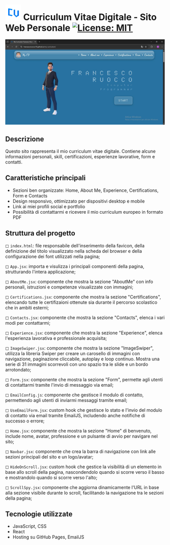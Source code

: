# <img src="./image/Logo_favicon.png" alt="logo del sito" width="50" height="50" /> Curriculum Vitae Digitale - Sito Web Personale [![License: MIT](https://img.shields.io/badge/License-MIT-blue.svg)](LICENSE)

![Anteprima della homepage](Homepage.JPG)

## Descrizione
Questo sito rappresenta il mio curriculum vitae digitale. Contiene alcune informazioni personali, skill, certificazioni, esperienze lavorative, form e contatti. 

## Caratteristiche principali
- Sezioni ben organizzate: Home, About Me, Experience, Certifications, Form e Contacts
- Design responsivo, ottimizzato per dispositivi desktop e mobile
- Link ai miei profili social e portfolio
- Possibilità di contattarmi e ricevere il mio curriculum europeo in formato PDF

## Struttura del progetto
◻ `index.html`: file responsabile dell'inserimento della favicon, della definizione del titolo visualizzato nella scheda del browser e della configurazione dei font utilizzati nella pagina;

◻ `App.jsx`: importa e visulizza i principali componenti della pagina, strutturando l'intera applicazione;

◻ `AboutMe.jsx`: componente che mostra la sezione "AboutMe" con info personali, istruzioni e competenze visualizzate con immagini;

◻ `Certifications.jsx`: componente che mostra la sezione "Certifications", elencando tutte le certifizaioni ottenute sia durante il percorso scolastico che in ambiti esterni;

◻ `Contacts.jsx`: componente che mostra la sezione "Contacts", elenca i vari modi per contattarmi;

◻ `Experience.jsx`: componente che mostra la sezione "Experience", elenca l'esperienza lavorativa e professionale acquisita;

◻ `ImageSwiper.jsx`: componente che mostra la sezione "ImageSwiper", utilizza la libreria Swiper per creare un carosello di immagini con navigazione, paginazione cliccabile, autoplay e loop continuo. Mostra una serie di 31 immagini scorrevoli con uno spazio tra le slide e un bordo arrotondato;

◻ `Form.jsx`: componente che mostra la sezione "Form", permette agli utenti di contattarmi tramite l'invio di messaggio via email;

◻ `EmailConfig.js`: componente che gestisce il modulo di contatto, permettendo agli utenti di inviarmi messaggi tramite email;

◻ `UseEmailForm.jsx`: custom hook che gestisce lo stato e l'invio del modulo di contatto via email tramite EmailJS, includendo anche notifiche di successo o errore;

◻ `Home.jsx`: componente che mostra la sezione "Home" di benvenuto, include nome, avatar, professione e un pulsante di avvio per navigare nel sito;

◻ `Navbar.jsx`: componente che crea la barra di navigazione con link alle sezioni principali del sito e un logo/avatar;

◻ `HideOnScroll.jsx`: custom hook che gestice la visibilità di un elemento in base allo scroll della pagina, nascondendolo quando si scorre verso il basso e mostrandolo quando si scorre verso l'alto;

◻ `ScrollSpy.jsx`: componente che aggiorna dinamicamente l'URL in base alla sezione visibile durante lo scroll, facilitando la navigazione tra le sezioni della pagina;

## Tecnologie utilizzate
- JavaScript, CSS
- React
- Hosting su GitHub Pages, EmailJS
